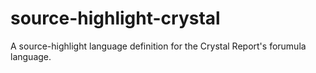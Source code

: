 source-highlight-crystal
========================

A source-highlight language definition for the Crystal Report's forumula language.
